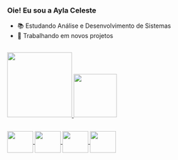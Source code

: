 ### Oie! Eu sou a Ayla Celeste 

 - 📚 Estudando Análise e Desenvolvimento de Sistemas <br>
 - 📌 Trabalhando em novos projetos
 
##

<div>
<a href="https://github.com/AylaCeleste">
<img height="150cm" src="https://github-readme-stats.vercel.app/api?username=AylaCeleste&show_icons=trueconssow&theme=dracula&include_all_comits=true&count_private=true"/>
<img height="100cm" src="https://github-readme-stats.vercel.app/api/top-langs/?username=AylaCeleste&layout=compact&langs_count=16&theme=dracula"/>
</div>

##

<div style="display: inline_block">
  <img align="center" height="50" width="60" src="https://cdn.jsdelivr.net/gh/devicons/devicon/icons/csharp/csharp-original.svg" />
  <img align="center" height="50" width="60" src="https://cdn.jsdelivr.net/gh/devicons/devicon/icons/html5/html5-original.svg" />
  <img align="center" height="50" width="60" src="https://cdn.jsdelivr.net/gh/devicons/devicon/icons/css3/css3-original.svg" />
  <img align="center" height="50" width="60"src="https://cdn.jsdelivr.net/gh/devicons/devicon/icons/javascript/javascript-original.svg" />
</div
